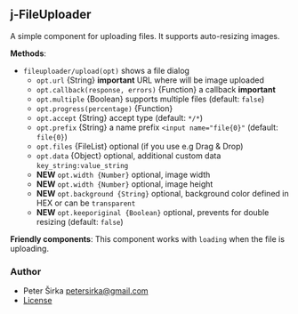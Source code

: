## j-FileUploader

A simple component for uploading files. It supports auto-resizing images.

__Methods__:

- `fileuploader/upload(opt)` shows a file dialog
	- `opt.url` {String} __important__ URL where will be image uploaded
	- `opt.callback(response, errors)` {Function} a callback __important__
	- `opt.multiple` {Boolean} supports multiple files (default: `false`)
	- `opt.progress(percentage)` {Function}
	- `opt.accept` {String} accept type (default: `*/*`)
	- `opt.prefix` {String} a name prefix `<input name="file{0}"` (default: `file{0}`)
	- `opt.files` {FileList} optional (if you use e.g Drag & Drop)
	- `opt.data` {Object} optional, additional custom data `key_string:value_string`
	- __NEW__ `opt.width {Number}` optional, image width
	- __NEW__ `opt.width {Number}` optional, image height
	- __NEW__ `opt.background {String}` optional, background color defined in HEX or can be `transparent`
	- __NEW__ `opt.keeporiginal {Boolean}` optional, prevents for double resizing (default: `false`)

__Friendly components__:
This component works with `loading` when the file is uploading.

### Author

- Peter Širka <petersirka@gmail.com>
- [License](https://www.totaljs.com/license/)